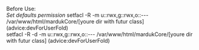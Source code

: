 Before Use:<br>
*Set defaults permission*
setfacl -R -m u::rwx,g::rwx,o::--- /var/www/html/mardukCore/[youre dir with futur class] (advice:devForUserFold)<br>
setfacl -R -d -m u::rwx,g::rwx,o::--- /var/www/html/mardukCore/[youre dir with futur class] (advice:devForUserFold)<br>
